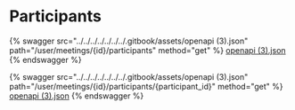 # Participants

{% swagger src="../../../../../../../.gitbook/assets/openapi (3).json" path="/user/meetings/{id}/participants" method="get" %}
[openapi (3).json](<../../../../../../../.gitbook/assets/openapi (3).json>)
{% endswagger %}

{% swagger src="../../../../../../../.gitbook/assets/openapi (3).json" path="/user/meetings/{id}/participants/{participant_id}" method="get" %}
[openapi (3).json](<../../../../../../../.gitbook/assets/openapi (3).json>)
{% endswagger %}
